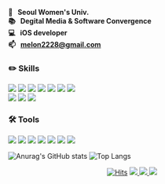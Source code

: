**🏫 &nbsp; Seoul Women's Univ.</br>
📚 &nbsp; Degital Media & Software Convergence </br>
💻 &nbsp; iOS developer </br>
📫 &nbsp; melon2228@gmail.com </br>**

### ✏️ Skills 
<img src="https://img.shields.io/badge/Swift-FA7343?style=flat&logo=Swift&logoColor=white"/> <img src="https://img.shields.io/badge/TypeScript-3178C6?style=flat&logo=TypeScript&logoColor=white"/> <img src="https://img.shields.io/badge/JavaScript-F7DF1E?style=flat&logo=JavaScript&logoColor=white"/>
<img src="https://img.shields.io/badge/MySQL-4479A1?style=flat&logo=MySQL&logoColor=white"/>
<img src="https://img.shields.io/badge/MongoDB-47A248?style=flat&logo=MongoDB&logoColor=white"/>
<img src="https://img.shields.io/badge/C++-00599C?style=flat&logo=C++&logoColor=white"/>
<img src="https://img.shields.io/badge/python-3776AB?style=flat&logo=python&logoColor=white"/> </br>
<img src="https://img.shields.io/badge/Adobe Illustrator-FF9A00?style=flat&logo=Adobeillustrator&logoColor=white"/>
<img src="https://img.shields.io/badge/Adobe After Effects-9999FF?style=flat&logo=AdobeAfterEffects&logoColor=white"/> <img src="https://img.shields.io/badge/Adobe Premiere Pro-9999FF?style=flat&logo=AdobePremierePro&logoColor=white"/>


### 🛠 Tools 
<img src="https://img.shields.io/badge/XCode-147EFB?style=flat&logo=XCode&logoColor=white"/> <img src="https://img.shields.io/badge/Visual Studio Code-007ACC?style=flat&logo=VisualStudioCode&logoColor=white"/>
<img src="https://img.shields.io/badge/Visual Studio-5C2D91?style=flat&logo=VisualStudio&logoColor=white"/>
<img src="https://img.shields.io/badge/Unity-000000?style=flat&logo=Unity&logoColor=white"/>
<img src="https://img.shields.io/badge/Pycharm-000000?style=flat&logo=Pycharm&logoColor=white"/>
<img src="https://img.shields.io/badge/Postman-FF6C37?style=flat&logo=Postman&logoColor=white"/>
<img src="https://img.shields.io/badge/Figma-F24E1E?style=flat&logo=Figma&logoColor=white"/>


![Anurag's GitHub stats](https://github-readme-stats-sand-six-91.vercel.app/api?username=hwangJi-dev&show_icons=true&count_private=true&line_height=20&theme=dracula)
![Top Langs](https://github-readme-stats.vercel.app/api/top-langs/?username=hwangJi-dev&layout=compact&theme=dracula)
<br>
<div align=center>
  
[![Hits](https://hits.seeyoufarm.com/api/count/incr/badge.svg?url=https%3A%2F%2Fgithub.com%2FhwangJi-dev&count_bg=%23D3A1FF&title_bg=%2331006E&icon=github.svg&icon_color=%23FFFEFF&title=hits&edge_flat=false)](https://hits.seeyoufarm.com)
<a href="https://github.com/hwangJi-dev"><img src="https://img.shields.io/github/followers/hwangJi-dev?logoColor=%5C&style=social"/> </a> 
 <a href="https://borabong.tistory.com/"> <img src="https://img.shields.io/badge/Tech Blog-black?style=flat&logo=Swift&logoColor=white"/> </a> 
<a href="https://short-success-6aa.notion.site/Jieun-Hwang-c5ef29667c50413c83d950b6fc07ae1c"> <img src="https://img.shields.io/badge/Notion-black?style=flat&logo=Notion&logoColor=white"/> </a>
</div>
